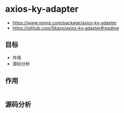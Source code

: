 # axios-ky-adapter

- https://www.npmjs.com/package/axios-ky-adapter
- https://github.com/Skayo/axios-ky-adapter#readme

## 目标

- 作用
- 源码分析

## 作用


```js

```

## 源码分析



